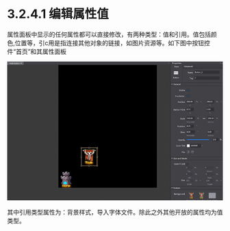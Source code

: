 # 3.2.4.1 编辑属性值

属性面板中显示的任何属性都可以直接修改，有两种类型：值和引用。值包括颜色,位置等，引c用是指连接其他对象的链接，如图片资源等。如下图中按钮控件“首页”和其属性面板

![Image](res/image051.png)

其中引用类型属性为：背景样式，导入字体文件。除此之外其他开放的属性均为值类型。
